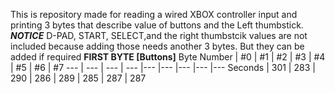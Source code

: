 This is repository made for reading a wired XBOX controller input and printing 3 bytes that describe value of buttons and the Left thumbstick.<br/>
***NOTICE***
D-PAD, START, SELECT,and the right thumbstcik values are not included because adding those needs another 3 bytes. 
But they can be added if required
**FIRST BYTE [Buttons]**
Byte Number | #0 | #1 | #2 | #3 | #4 | #5 | #6 | #7 
--- | --- | --- | --- |--- |--- |--- |--- |--- 
Seconds | 301 | 283 | 290 | 286 | 289 | 285 | 287 | 287 
